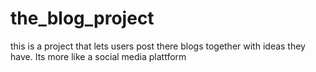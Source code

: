 # the_blog_project
this is a project that lets users post there blogs together with ideas they have. Its more like a social media plattform
